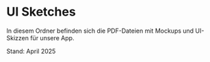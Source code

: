 # UI Sketches

In diesem Ordner befinden sich die PDF-Dateien mit Mockups und UI-Skizzen für unsere App.

Stand: April 2025
